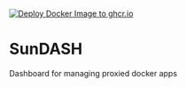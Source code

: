 [![Deploy Docker Image to ghcr.io](https://github.com/juandjara/sundash/actions/workflows/ghcr.yml/badge.svg)](https://github.com/juandjara/sundash/actions/workflows/ghcr.yml)

# SunDASH
Dashboard for managing proxied docker apps
